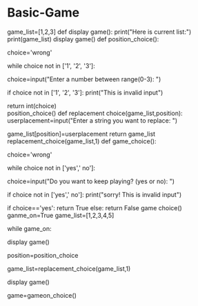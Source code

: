 # Basic-Game
game_list=[1,2,3]
def display game():
    print("Here is current list:")
    print(game_list)
display game()
def position_choice():
    
  choice='wrong'
    
  while choice not in ['1', '2', '3']:
        
    
  choice=input("Enter a number between range(0-3): ")
    
  if choice not in ['1', '2', '3']:
       print("This is invalid input")
        
  return int(choice)  
  position_choice()
    def replacement choice(game_list,position):
    userplacement=input("Enter a string you want to replace: ")
    
   game_list[position]=userplacement
    return game_list
 replacement_choice(game_list,1)
 def game_choice():
    
    
  choice='wrong'
    
  while choice not in ['yes',' no']:
        
    
  choice=input("Do you want to keep playing? (yes or no): ")
    
  if choice not in ['yes',' no']:
       print("sorry! This is invalid input")
        
  if choice=='yes':
      return True
  else:
    return False
     game choice()
      ganme_on=True
game_list=[1,2,3,4,5]

while game_on:
    
  display game()
    
  position=position_choice
    
  game_list=replacement_choice(game_list,1)
    
  display game()
    
  game=gameon_choice()
